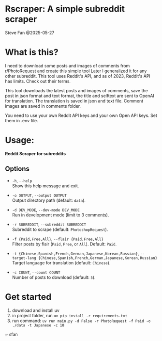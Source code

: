 # Rscraper: A simple subreddit scraper
  Steve Fan @2025-05-27

# What is this?
  I need to download some posts and images of comments from r/PhotoRequest and create this simple tool
  Later I generalized it for any other subreddit. This tool uses Reddit's API, and as of 2023, Reddit's API  has limits.
  Check out their terms. 

  This tool downloads the latest posts and images of comments, save the post in json format and text format, the title and selftext are sent to OpenAI for translation. The translation is saved in json and text file. Comment images are saved in
  comments folder.

  You need to use your own Reddit API keys and your own Open API keys. Set them in .env file.


# Usage:
**Reddit Scraper for subreddits**

## Options

- `-h`, `--help`  
  Show this help message and exit.

- `-o OUTPUT`, `--output OUTPUT`  
  Output directory path (default: `data`).

- `-d DEV_MODE`, `--dev-mode DEV_MODE`  
  Run in development mode (limit to 3 comments).

- `-r SUBREDDIT`, `--subreddit SUBREDDIT`  
  Subreddit to scrape (default: `PhotoshopRequest`).

- `-f {Paid,Free,All}`, `--flair {Paid,Free,All}`  
  Filter posts by flair (`Paid`, `Free`, or `All`). Default: `Paid`.

- `-t {Chinese,Spanish,French,German,Japanese,Korean,Russian}`, `--target-lang {Chinese,Spanish,French,German,Japanese,Korean,Russian}`  
  Target language for translation (default: `Chinese`).

- `-c COUNT`, `--count COUNT`  
  Number of posts to download (default: `5`).

# Get started
1. download and install uv
2. in project folder, run `uv pip install -r requirements.txt`
3. run command: `uv run main.py -d False -r PhotoRequest -f Paid -o ./data -t Japanese -c 10`

~ sfan